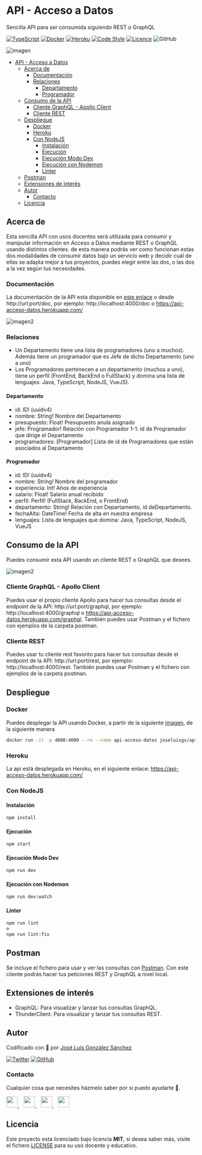 # API - Acceso a Datos
Sencilla API para ser consumida siguiendo REST o GraphQL

[![TypeScript](https://img.shields.io/badge/TypeScript-Ready-3178c6)](https://www.typescriptlang.org/)
[![Docker](https://img.shields.io/badge/Docker-passing-blue)](https://hub.docker.com/r/joseluisgs/api-acceso-datos)
[![Heroku](https://img.shields.io/badge/Heroku-passing-blueviolet)](https://api-acceso-datos.herokuapp.com/)
[![Code Style](https://img.shields.io/badge/Lint%20Style-AirBnB-ff69b4)](https://airbnb.io/javascript)
[![Licence](https://img.shields.io/github/license/joseluisgs/photo-gallery-ionic)](./LICENSE)
![GitHub](https://img.shields.io/github/last-commit/joseluisgs/api-acceso-datos)


![imagen](./images/rest-graphql.png)

- [API - Acceso a Datos](#api---acceso-a-datos)
  - [Acerca de](#acerca-de)
    - [Documentación](#documentación)
    - [Relaciones](#relaciones)
      - [Departamento](#departamento)
      - [Programador](#programador)
  - [Consumo de la API](#consumo-de-la-api)
    - [Cliente GraphQL - Apollo Client](#cliente-graphql---apollo-client)
    - [Cliente REST](#cliente-rest)
  - [Despliegue](#despliegue)
    - [Docker](#docker)
    - [Heroku](#heroku)
    - [Con NodeJS](#con-nodejs)
      - [Instalación](#instalación)
      - [Ejecución](#ejecución)
      - [Ejecución Modo Dev](#ejecución-modo-dev)
      - [Ejecución con Nodemon](#ejecución-con-nodemon)
      - [Linter](#linter)
  - [Postman](#postman)
  - [Extensiones de interés](#extensiones-de-interés)
  - [Autor](#autor)
    - [Contacto](#contacto)
  - [Licencia](#licencia)


## Acerca de
Esta sencilla API con usos docentes será utilizada para consumir y manipular información en Acceso a Datos mediante REST o GraphQL usando distintos clientes. de esta manera podrás ver como funcionan estas dos modalidades de consumir datos bajo un servicio web y decidir cuál de ellas se adapta mejor a tus proyectos, puedes elegir entre las dos, o las dos a la vez según tus necesidades.

### Documentación
La documentación de la API esta disponible en [este enlace](https://documenter.getpostman.com/view/11271351/UV5agGTC) o desde http://url:port/doc, por ejemplo: http://localhost:4000/doc o https://api-acceso-datos.herokuapp.com/

![imagen2](./images/comparable.png)

### Relaciones
- Un Departamento tiene una  lista de programadores (uno a muchos). Además tiene un programador que es Jefe de dicho Departamento (uno a uno)
- Los Programadores pertenecen a un departamento (muchos a uno), tiene un perfil (FrontEnd, BackEnd o FullStack) y domina una lista de lenguajes: Java, TypeScript, NodeJS, VueJS).

#### Departamento
- id: ID! (uuidv4)
- nombre: String! Nombre del Departamento
- presupuesto: Float! Presupuesto anula asignado
- jefe: Programador! Relación con Programador 1-1: id de Programador que dirige el Departamento
- programadores: [Programador] Lista de id de Programadores que están asociados al Departamento

#### Programador
- id: ID! (uuidv4)
- nombre: String! Nombre del programador
- experiencia: Int! Años de experiencia
- salario: Float! Salario anual recibido
- perfil: Perfil! (FullStack, BackEnd, o FrontEnd)
- departamento: String! Relación con Departamento, id deDepartamento.
- fechaAlta: DateTime! Fecha de alta en nuestra empresa
- lenguajes: Lista de lenguajes que domina: Java, TypeScript, NodeJS, VueJS


## Consumo de la API
Puedes consumir esta API usando un cliente REST o GraphQL que desees.

![imagen2](./images/responses.png)

### Cliente GraphQL - Apollo Client
Puedes usar el propio cliente Apollo para hacer tus consultas desde el endpoint de la API: http://url:port/graphql, por ejemplo: http://localhost:4000/graphql o https://api-acceso-datos.herokuapp.com/graphql. También puedes usar Postman y el fichero con ejemplos de la carpeta postman.

### Cliente REST
Puedes usar tu cliente rest favorito para hacer tus consultas desde el endpoint de la API: http://url:port/rest, por ejemplo: http://localhost:4000/rest. También puedes usar Postman y el fichero con ejemplos de la carpeta postman.

## Despliegue
### Docker
Puedes desplegar la API usando Docker, a partir de la siguiente [imagen](https://hub.docker.com/r/joseluisgs/api-acceso-datos), de la siguiente manera
```bash
docker run -it -p 4000:4000 --rm --name api-acceso-datos joseluisgs/api-acceso-datos
```
### Heroku
La api está desplegada en Heroku, en el siguiente enlace: https://api-acceso-datos.herokuapp.com/

### Con NodeJS
#### Instalación
```bash
npm install
```

#### Ejecución
```bash
npm start
```

#### Ejecución Modo Dev
```bash
npm run dev
```

#### Ejecución con Nodemon
```bash
npm run dev:watch
```

#### Linter
```bash
npm run lint
o
npm run lint:fix
```
## Postman
Se incluye el fichero para usar y ver las consultas con [Postman](https://www.postman.com/). Con este cliente podrás hacer tus peticiones REST y GraphQL a nivel local.


## Extensiones de interés
- GraphQL: Para visualizar y lanzar tus consultas GraphQL.
- ThunderClient: Para visualizar y lanzar tus consultas REST.

## Autor
Codificado con :sparkling_heart: por [José Luis González Sánchez](https://twitter.com/joseluisgonsan)

[![Twitter](https://img.shields.io/twitter/follow/joseluisgonsan?style=social)](https://twitter.com/joseluisgonsan)
[![GitHub](https://img.shields.io/github/followers/joseluisgs?style=social)](https://github.com/joseluisgs)

### Contacto
<p>
  Cualquier cosa que necesites házmelo saber por si puedo ayudarte 💬.
</p>
<p>
    <a href="https://twitter.com/joseluisgonsan" target="_blank">
        <img src="https://i.imgur.com/U4Uiaef.png" 
    height="30">
    </a> &nbsp;&nbsp;
    <a href="https://github.com/joseluisgs" target="_blank">
        <img src="https://cdn.iconscout.com/icon/free/png-256/github-153-675523.png" 
    height="30">
    </a> &nbsp;&nbsp;
    <a href="https://www.linkedin.com/in/joseluisgonsan" target="_blank">
        <img src="https://upload.wikimedia.org/wikipedia/commons/thumb/c/ca/LinkedIn_logo_initials.png/768px-LinkedIn_logo_initials.png" 
    height="30">
    </a>  &nbsp;&nbsp;
    <a href="https://joseluisgs.github.io/" target="_blank">
        <img src="https://joseluisgs.github.io/favicon.png" 
    height="30">
    </a>
</p>


## Licencia

Este proyecto esta licenciado bajo licencia **MIT**, si desea saber más, visite el fichero
[LICENSE](./LICENSE) para su uso docente y educativo.
